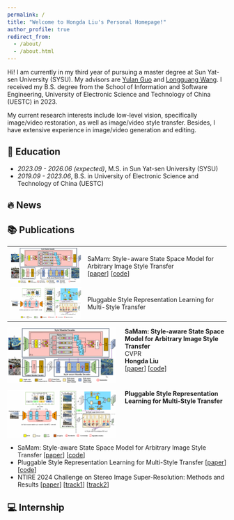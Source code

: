 ```yaml
---
permalink: /
title: "Welcome to Hongda Liu's Personal Homepage!"
author_profile: true
redirect_from: 
  - /about/
  - /about.html
---
```


Hi! I am currently in my third year of pursuing a master degree at Sun Yat-sen University (SYSU). My advisors are [Yulan Guo](https://www.yulanguo.cn/) and [Longguang Wang](https://longguangwang.github.io/). I received my B.S. degree from the School of Information and Software Engineering, University of Electronic Science and Technology of China (UESTC) in 2023.

My current research interests include low-level vision, specifically image/video restoration, as well as image/video style transfer. Besides, I have extensive experience in image/video generation and editing.

## :book: Education

* *2023.09 - 2026.06 (expected)*, M.S. in Sun Yat-sen University (SYSU)
* *2019.09 - 2023.06*, B.S. in University of Electronic Science and Technology of China (UESTC)

## :fire: News


## :books: Publications


<!-- <div style="display: flex; align-items: center;">
  <img src="/images/samam2.png"  style="margin-right: 10px; width: 200px; " />
  <p>SaMam: Style-aware State Space Model for Arbitrary Image Style Transfer</p>
</div> -->


|  |  |
|-------|----------|
| <img src="/images/samam2.png" style="width: 300px;"> | SaMam: Style-aware State Space Model for Arbitrary Image Style Transfer<br/>[[paper](https://openaccess.thecvf.com/content/CVPR2025/html/Liu_SaMam_Style-aware_State_Space_Model_for_Arbitrary_Image_Style_Transfer_CVPR_2025_paper.html)] [[code](https://github.com/Chernobyllight/SaMam)] |
| <img src="/images/SaMST.png" style="width: 300px;"> | Pluggable Style Representation Learning for Multi-Style Transfer |



<div style="display: flex; flex-direction: column; gap: 16px;">
  <div style="display: flex; align-items: flex-start; gap: 20px;">
    <img src="/images/samam2.png" alt="SaMam" style="width: 250px;">
    <div>
      <strong>SaMam: Style-aware State Space Model for Arbitrary Image Style Transfer</strong><br/>
      CVPR<br/>
      <strong>Hongda Liu</strong><br/>
      <a href="https://openaccess.thecvf.com/content/CVPR2025/html/Liu_SaMam_Style-aware_State_Space_Model_for_Arbitrary_Image_Style_Transfer_CVPR_2025_paper.html">[paper]</a> 
      <a href="https://github.com/Chernobyllight/SaMam">[code]</a>
    </div>
  </div>
  <div style="display: flex; align-items: flex-start; gap: 20px;">
    <img src="/images/SaMST.png" alt="SaMST" style="width: 250px;">
    <div>
      <strong>Pluggable Style Representation Learning for Multi-Style Transfer</strong>
    </div>
  </div>
</div>


* SaMam: Style-aware State Space Model for Arbitrary Image Style Transfer [[paper](https://openaccess.thecvf.com/content/CVPR2025/html/Liu_SaMam_Style-aware_State_Space_Model_for_Arbitrary_Image_Style_Transfer_CVPR_2025_paper.html)] [[code](https://github.com/Chernobyllight/SaMam)]
* Pluggable Style Representation Learning for Multi-Style Transfer [[paper](https://openaccess.thecvf.com/content/ACCV2024/html/Liu_Pluggable_Style_Representation_Learning_for_Multi-Style_Transfer_ACCV_2024_paper.html)] [[code](https://github.com/Chernobyllight/SaMST)]
* NTIRE 2024 Challenge on Stereo Image Super-Resolution: Methods and Results [[paper](https://openaccess.thecvf.com/content/CVPR2024W/NTIRE/html/Wang_NTIRE_2024_Challenge_on_Stereo_Image_Super-Resolution_Methods_and_Results_CVPRW_2024_paper.html)] [[track1](https://codalab.lisn.upsaclay.fr/competitions/17245)] [[track2](https://codalab.lisn.upsaclay.fr/competitions/17246)]

## :computer: Internship

